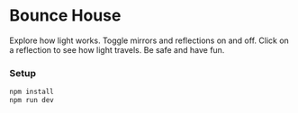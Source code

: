 # Bounce House

Explore how light works. Toggle mirrors and reflections on and off. Click on a
reflection to see how light travels. Be safe and have fun.

### Setup

```sh
npm install
npm run dev
```
